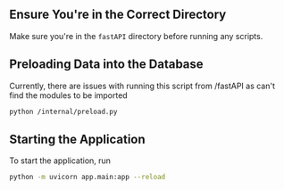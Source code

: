 ## Ensure You're in the Correct Directory  
Make sure you're in the `fastAPI` directory before running any scripts. 

## Preloading Data into the Database
Currently, there are issues with running this script from /fastAPI as can't find the modules to be imported

```bash
python /internal/preload.py
```

## Starting the Application
To start the application, run

```bash
python -m uvicorn app.main:app --reload
```
